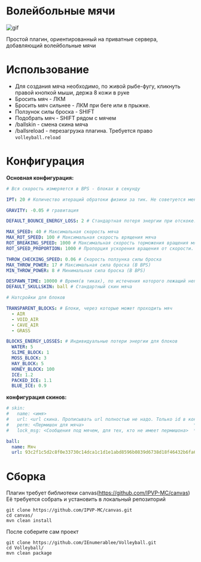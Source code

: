
# Волейбольные мячи

![gif](volleyball.gif)

Простой плагин, ориентированный на приватные сервера, добавляющий волейбольные мячи

# Использование
* Для создания мяча необходимо, по живой рыбе-фугу, кликнуть правой кнопкой мыши, держа 8 кожи в руке
* Бросить мяч - ЛКМ
* Бросить мяч сильнее - ЛКМ при беге или в прыжке.
* Ползунок силы броска - SHIFT
* Подобрать мяч - SHIFT рядом с мячем
* /ballskin - смена скина мяча
* /ballsreload - перезагрузка плагина. Требуется право `volleyball.reload`

# Конфигурация

**Основная конфигурация:**
```yaml
# Вся скорость измеряется в BPS - блоках в секунду

IPT: 20 # Количество итераций обратоки физики за тик. Не советуется менять

GRAVITY: -0.05 # гравитация

DEFAULT_BOUNCE_ENERGY_LOSS: 2 # Стандартная потеря энергии при отскоке. Energy / DEFAULT_BOUNCE_ENERGY_LOSS

MAX_SPEED: 40 # Максимальная скорость мяча
MAX_ROT_SPEED: 100 # Максимальная скорость врящения мяча
ROT_BREAKING_SPEED: 1000 # Максимальная скорость торможения вращения мяча
ROT_SPEED_PROPORTION: 1000 # Пропорция ускорения вращения от скорости. При отскоке мяча

THROW_CHECKING_SPEED: 0.06 # Скорость ползунка силы броска
MAX_THROW_POWER: 17 # Максимальная сила броска (В BPS)
MIN_THROW_POWER: 8 # Минимальная сила броска (В BPS)

DESPAWN_TIME: 10000 # Время(в тиках), по истечения которого лежащий неподвижно мяч будет дропнут
DEFAULT_SKULLSKIN: ball # Стандартный скин мяча

# Натсройки для блоков

TRANSPARENT_BLOCKS: # Блоки, через которые может проходить мяч
  - AIR
  - VOID_AIR
  - CAVE_AIR
  - GRASS

BLOCKS_ENERGY_LOSSES: # Индивидуальные потери энергии для блоков
  WATER: 5
  SLIME_BLOCK: 1
  MOSS_BLOCK: 3
  HAY_BLOCK: 5
  HONEY_BLOCK: 100
  ICE: 1.2
  PACKED_ICE: 1.1
  BLUE_ICE: 0.9
```

**конфигурация скинов:**

```yaml
# skin:
#   name: <имя>
#   url: <url скина. Прописывать url полностью не надо. Только id в конце url>
#   perm: <Пермишон для мяча>                                         *Опционально
#   lock_msg: <Сообщения под мячем, для тех, кто не имеет пермишона>  *Опционально

ball:
  name: Мяч
  url: 93c2f1c5d2c8f0e33730c14dca1c1d1e1abd8596b0839d6738d18f46432b6fa6
```

# Сборка

Плагин требует библиотеки canvas(https://github.com/IPVP-MC/canvas)
Её требуется собрать и установить в локальный репозиторий
```shell
git clone https://github.com/IPVP-MC/canvas.git
cd canvas/
mvn clean install
```

После соберите сам проект
```shell
git clone https://github.com/IEnumerablee/Volleyball.git
cd Volleyball/
mvn clean package
```
